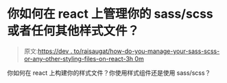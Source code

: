 # 你如何在 react 上管理你的 sass/scss 或者任何其他样式文件？

> 原文:[https://dev . to/raisaugat/how-do-you-manage-your-sass-scss-or-any-other-styling-files-on-react-3h 0m](https://dev.to/raisaugat/how-do-you-manage-your-sass-scss-or-any-other-styling-files-on-react-3h0m)

你如何在 react 上构建你的样式文件？你使用样式组件还是使用 sass/scss？